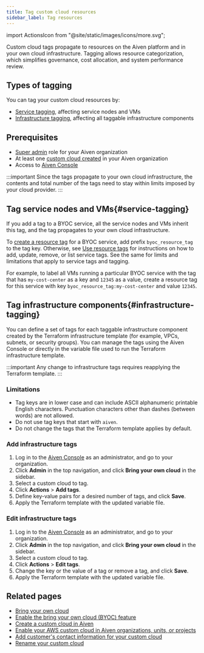 ```yaml
---
title: Tag custom cloud resources
sidebar_label: Tag resources
---
```


import ActionsIcon from "@site/static/images/icons/more.svg";

Custom cloud tags propagate to resources on the Aiven platform and in your own cloud infrastructure. Tagging allows resource categorization, which simplifies governance, cost allocation, and system performance review.

## Types of tagging

You can tag your custom cloud resources by:

- [Service tagging](#service-tagging), affecting service nodes and VMs
- [Infrastructure tagging](#infrastructure-tagging), affecting all taggable infrastructure
  components

## Prerequisites

-   [Super admin](/docs/platform/howto/make-super-admin) role for your Aiven organization
-   At least one
    [custom cloud created](/docs/platform/howto/byoc/create-custom-cloud) in your Aiven
    organization
-   Access to [Aiven Console](https://console.aiven.io/)

:::important
Since the tags propagate to your own cloud infrastructure, the contents and total number
of the tags need to stay within limits imposed by your cloud provider.
:::

## Tag service nodes and VMs{#service-tagging}

If you add a tag to a BYOC service, all the service nodes and VMs inherit this tag, and
the tag propagates to your own cloud infrastructure.

To [create a resource tag](/docs/platform/howto/tag-resources) for a BYOC service,
add prefix `byoc_resource_tag` to the tag key. Otherwise, see
[Use resource tags](/docs/platform/howto/tag-resources) for instructions on how to add,
update, remove, or list service tags. See the same for limits and limitations that apply
to service tags and tagging.

For example, to label all VMs running a particular BYOC service with the tag that has
`my-cost-center` as a key and `12345` as a value, create a resource tag for this service
with key `byoc_resource_tag:my-cost-center` and value `12345`.

## Tag infrastructure components{#infrastructure-tagging}

You can define a set of tags for each taggable infrastructure component created by the
Terraform infrastructure template (for example, VPCs, subnets, or security groups). You
can manage the tags using the Aiven Console or directly in the variable file used to run
the Terraform infrastructure template.

:::important
Any change to infrastructure tags requires reapplying the Terraform template.
:::

### Limitations

- Tag keys are in lower case and can include ASCII alphanumeric printable English
  characters. Punctuation characters other than dashes (between words) are not allowed.
- Do not use tag keys that start with `aiven`.
- Do not change the tags that the Terraform template applies by default.

### Add infrastructure tags

1. Log in to the [Aiven Console](https://console.aiven.io/) as an
   administrator, and go to your organization.
1. Click **Admin** in the top navigation, and click **Bring your own cloud** in the sidebar.
1. Select a custom cloud to tag.
1. Click <ActionsIcon className="icon"/> **Actions** > **Add tags**.
1. Define key-value pairs for a desired number of tags, and click **Save**.
1. Apply the Terraform template with the updated variable file.

### Edit infrastructure tags

1. Log in to the [Aiven Console](https://console.aiven.io/) as an
   administrator, and go to your organization.
1. Click **Admin** in the top navigation, and click **Bring your own cloud** in the sidebar.
1. Select a custom cloud to tag.
1. Click <ActionsIcon className="icon"/> **Actions** > **Edit tags**.
1. Change the key or the value of a tag or remove a tag, and click **Save**.
1. Apply the Terraform template with the updated variable file.

## Related pages

-   [Bring your own cloud](/docs/platform/concepts/byoc)
-   [Enable the bring your own cloud (BYOC) feature](/docs/platform/howto/byoc/enable-byoc)
-   [Create a custom cloud in Aiven](/docs/platform/howto/byoc/create-custom-cloud)
-   [Enable your AWS custom cloud in Aiven organizations, units, or projects](/docs/platform/howto/byoc/assign-project-custom-cloud)
-   [Add customer's contact information for your custom cloud](/docs/platform/howto/byoc/add-customer-info-custom-cloud)
-   [Rename your custom cloud](/docs/platform/howto/byoc/rename-custom-cloud)
